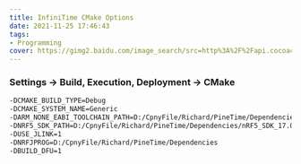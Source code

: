 ```yaml
---
title: InfiniTime CMake Options
date: 2021-11-25 17:46:43
tags: 
- Programming
cover: https://gimg2.baidu.com/image_search/src=http%3A%2F%2Fapi.cocoachina.com%2Fuploads%2Fimage%2F20200302%2F1583116203870375.jpg&refer=http%3A%2F%2Fapi.cocoachina.com&app=2002&size=f9999,10000&q=a80&n=0&g=0n&fmt=jpeg?sec=1640425793&t=621d7a5ff58c96583b4a142b7c0aa219
---
```

### Settings -> Build, Execution, Deployment -> CMake
``` bash 
-DCMAKE_BUILD_TYPE=Debug
-DCMAKE_SYSTEM_NAME=Generic
-DARM_NONE_EABI_TOOLCHAIN_PATH=D:/CpnyFile/Richard/PineTime/Dependencies/gcc-arm-none-eabi-10-2020-q4-major
-DNRF5_SDK_PATH=D:/CpnyFile/Richard/PineTime/Dependencies/nRF5_SDK_17.0.2_d674dde
-DUSE_JLINK=1
-DNRFJPROG=D:/CpnyFile/Richard/PineTime/Dependencies
-DBUILD_DFU=1
```